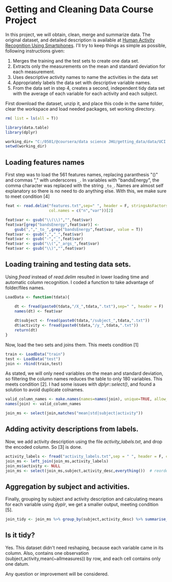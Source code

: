 # Getting and Cleaning Data Course Project

In this project, we will obtain, clean, merge and summarize data. The original dataset, and detailed description is available at [Human Activity Recognition Using Smartphones](http://archive.ics.uci.edu/ml/datasets/Human+Activity+Recognition+Using+Smartphones). I'll try to keep things as simple as possible, following instructions given:

1. Merges the training and the test sets to create one data set.
2. Extracts only the measurements on the mean and standard deviation for each measurement.
3. Uses descriptive activity names to name the activities in the data set
4. Appropriately labels the data set with descriptive variable names.
5. From the data set in step 4, creates a second, independent tidy data set with the average of each variable for each activity and each subject.

First download the dataset, unzip it, and place this code in the same folder, clear the workspace and load needed packages, set working directory.

```R
rm( list = ls(all = T))

library(data.table)
library(dplyr)

working_dir= "C:/0501/@coursera/data science JHU/getting_data/data/UCI HAR Dataset"
setwd(working_dir)
```
## Loading features names

First step was to load the 561 features names, replacing paranthesis "()" and commas "," with underscores `_`.
In variables with "bandsEnergy", the comma character was replaced with the string `_to_`. Names are almost self explanatory so there is no need to do anything else. With this, we make sure to meet condition [4]

```R
feat <- read.delim("features.txt",sep=" ", header = F, stringsAsFactors = F,
                   col.names = c("n","var"))[2]

feat$var <- gsub("\\(\\)","",feat$var)
feat$var[grep("bandsEnergy",feat$var)] <-
    gsub(",","_to_",grep("bandsEnergy",feat$var, value = T))
feat$var <- gsub(",","_",feat$var)
feat$var <- gsub("-","_",feat$var)
feat$var <- gsub("\\(","_args_",feat$var)
feat$var <- gsub("\\)","",feat$var)
```

## Loading training and testing data sets.

Using _fread_ instead of _read.delim_ resulted in lower loading time and automatic column recognition. I coded a function to take advantage of folder/files names.

```R
LoadData <- function(tdata){

    dt <- fread(paste0(tdata,"/X_",tdata,".txt"),sep=" ", header = F)
    names(dt) <- feat$var
    
    dt$subject <- fread(paste0(tdata,"/subject_",tdata,".txt"))
    dt$activity <- fread(paste0(tdata,"/y_",tdata,".txt"))
    return(dt)
}
```

Now, load the two sets and joins them. This meets condition [1] 
```R
train <- LoadData("train")
test <- LoadData("test")
join <- rbind(train,test)
```
As stated, we will only need variables on the mean and standard deviation, so filtering the column names reduces the table to only 180 variables. This meets condition [2]. I had some issues with _dplyr::select()_, and found a solution to avoid duplicate colnames. 

```R
valid_column_names <- make.names(names=names(join), unique=TRUE, allow_ = TRUE)
names(join) <- valid_column_names

join_ms <- select(join,matches("mean|std|subject|activity"))
```
## Adding activity descriptions from labels.

Now, we add activity description using the file _activity_labels.txt_, and drop the encoded column. So [3] is done.

```R
activity_labels <- fread("activity_labels.txt",sep = " ", header = F, col.names = c("activity","activity_desc"))
join_ms <- left_join(join_ms,activity_labels)
join_ms$activity <- NULL
join_ms <- select(join_ms,subject,activity_desc,everything())  # reorder columns
```

## Aggregation by subject and activities.
Finally, grouping by subject and activity description and calculating means for each variable using _dyplr_, we get a smaller output, meeting condition [5].
```R
join_tidy <- join_ms %>% group_by(subject,activity_desc) %>% summarise_all(funs(mean))
```

## Is it tidy?
Yes. This dataset didn't need reshaping, because each variable came in its column. Also, contains one observation (subject,activity,mean(~allmeasures)) by row, and each cell contains only one datum.

Any question or improvement will be considered.

